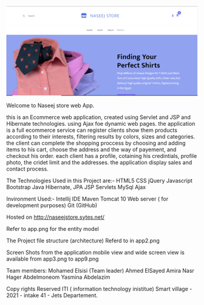 ![](images/Capture.PNG)

Welcome to Naseej store web App.

this is an Ecommerce web application, created using Servlet and JSP and Hibernate technologies.
using Ajax foe dynamic web pages.
the application is a full ecommerce service can register clients show them products according to their interests, 
filtering results by colors, sizes and categories.
the client can complete the shopping proccess by choosing and adding items to his cart, choose the address and the way of payement, and checkout his order.
each client has a profile, cotaining his credintials, profile photo, the cridet limit and the addresses. 
the application display sales and contact process.

The Technologies Used in this Project are:-
HTML5
CSS
jQuery
Javascript
Bootstrap
Java
Hibernate, JPA
JSP
Servlets
MySql
Ajax

Invironment Used:-
Intellij IDE
Maven
Tomcat 10 Web server ( for development purposes)
Git (GitHub)


Hosted on http://naseejstore.sytes.net/

Refer to app.png for the entity model 


The Project file structure (architecture) Referd to in app2.png

Screen Shots from the application mobile view and wide screen view is available from app3.png to app9.png
  
Team members:
Mohamed Elsisi (Team leader)
Ahmed ElSayed
Amira Nasr
Hager Abdelmoneom
Yasmina Abdelazim

Copy rights Reserved ITI ( information technology inistitue) Smart village - 2021 - intake 41 - Jets Departement.
 
